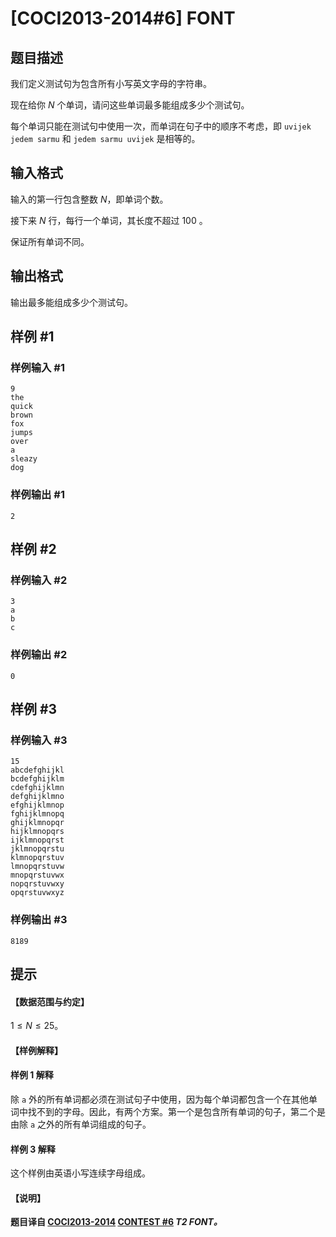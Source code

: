 # [COCI2013-2014#6]  FONT

## 题目描述

我们定义测试句为包含所有小写英文字母的字符串。

现在给你 $N$ 个单词，请问这些单词最多能组成多少个测试句。

每个单词只能在测试句中使用一次，而单词在句子中的顺序不考虑，即 `uvijek jedem sarmu` 和 `jedem sarmu uvijek` 是相等的。

## 输入格式

输入的第一行包含整数 $N$，即单词个数。

接下来 $N$ 行，每行一个单词，其长度不超过 $100$ 。

保证所有单词不同。

## 输出格式

输出最多能组成多少个测试句。

## 样例 #1

### 样例输入 #1
```
9
the
quick
brown
fox
jumps
over
a
sleazy
dog
```

### 样例输出 #1

```
2
```

## 样例 #2

### 样例输入 #2
```
3
a
b
c
```

### 样例输出 #2

```
0
```

## 样例 #3

### 样例输入 #3
```
15
abcdefghijkl
bcdefghijklm
cdefghijklmn
defghijklmno
efghijklmnop
fghijklmnopq
ghijklmnopqr
hijklmnopqrs
ijklmnopqrst
jklmnopqrstu
klmnopqrstuv
lmnopqrstuvw
mnopqrstuvwx
nopqrstuvwxy
opqrstuvwxyz
```

### 样例输出 #3

```
8189
```

## 提示

#### 【数据范围与约定】
$1\le N\le 25$。
#### 【样例解释】

#### 样例 1 解释

除 `a` 外的所有单词都必须在测试句子中使用，因为每个单词都包含一个在其他单词中找不到的字母。因此，有两个方案。第一个是包含所有单词的句子，第二个是由除 `a` 之外的所有单词组成的句子。

#### 样例 3 解释
这个样例由英语小写连续字母组成。

#### 【说明】

**题目译自 [COCI2013-2014](https://hsin.hr/coci/archive/2013_2014/) [CONTEST #6](https://hsin.hr/coci/archive/2013_2014/contest6_tasks.pdf) _T2  FONT。_**
